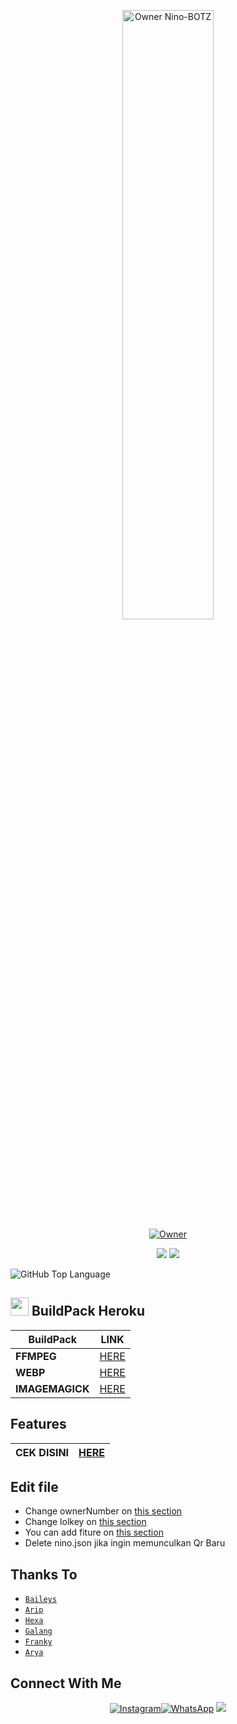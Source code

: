 <p align="center">
    <img src="https://telegra.ph/file/11afe8bcf630870e9ccb2.jpg" width="54%" height="50%" alt="Owner Nino-BOTZ"/>
    <br>
    <a href="https://github.com/Nino-chan02"><img title="Owner" src="https://img.shields.io/badge/Creator-Nino-black?style=for-the-badge&logo=windows"></a>
</p>
<p align="center">
  <img src="https://img.shields.io/badge/-JavaScript-black?style=flat-square&logo=javascript" />
  <img src="https://img.shields.io/badge/-Node.js-black?style=flat-square&logo=Node.js" />
</p>

![GitHub Top Language](https://github-readme-stats.vercel.app/api/top-langs/?username=Nino-chan02&layout=compact&theme=highcontrast)
<br>

## <img src="https://github.com/TheDudeThatCode/TheDudeThatCode/blob/master/Assets/hmm.gif" width="29px"> BuildPack Heroku
| BuildPack | LINK |
|--------|--------|
| **FFMPEG** |[HERE](https://github.com/jonathanong/heroku-buildpack-ffmpeg-latest) |
| **WEBP** | [HERE](https://github.com/clhuang/heroku-buildpack-webp-binaries) |
| **IMAGEMAGICK** | [HERE](https://github.com/DuckyTeam/heroku-buildpack-imagemagick) |

## Features
| **CEK DISINI** | [HERE](https://github.com/Nino-chan02/SelfBotz/blob/main/nino.js#L360) |
| :---------------------------------------------: | :-----------: |


## Edit file
- Change ownerNumber on [this section](https://github.com/Nino-chan02/SelfBotz/blob/main/setting.json#L3)
- Change lolkey on [this section](https://github.com/Nino-chan02/SelfBotz/blob/main/setting.json#L7)
- You can add fiture on [this section](https://github.com/Nino-chan02/SelfBotz/blob/main/nino.js)
- Delete nino.json jika ingin memunculkan Qr Baru


## Thanks To
* [`Baileys`](https://github.com/adiwajshing/Baileys)
* [`Arip`](https://github.com/Akkun3704)
* [`Hexa`](https://github.com/Hexagonz)
* [`Galang`](https://github.com/Zobin33)
* [`Franky`](https://github.com/Franky404)
* [`Arya`](https://github.com/Arya-was)


## Connect With Me
<p align="center">
 <a href="https://instagram.com/nino.chan26"><img alt="Instagram" src="https://img.shields.io/badge/Instagram-E4405F?style=for-the-badge&logo=instagram&logoColor=black"/></a><a href="https://wa.me/+6288286421519"><img alt="WhatsApp" src="https://img.shields.io/badge/WhatsApp-25D366?style=for-the-badge&logo=whatsapp&logoColor=black"/></a>
 <a href="https://youtube.com/channel/UCofvtddjxVV_2gOAqGen_sg"><img src="https://img.shields.io/badge/YouTube-OhMyNino?style=for-the-badge&logo=youtube&logoColor=ff0000&link=https://youtube.com/channel/UCofvtddjxVV_2gOAqGen_sg" />
 <a name=Nino-chan02&label=VIEWS&style=flat-square&color=red"/>
</p>
